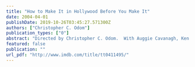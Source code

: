 ```yaml
---
title: "How to Make It in Hollywood Before You Make It"
date: 2004-04-01
publishDate: 2019-10-26T03:45:27.571300Z
authors: ["Christopher C. Odom"]
publication_types: ["0"]
abstract: "Directed by Christopher C. Odom.  With Auggie Cavanagh, Ken Cosby, Yolanda Cruz, Lisa Heile. \"How To Make It In Hollywood Before You Make It\" is an intimate glimpse of ten relevant and very different emerging artists in Hollywood, all at different stages in their careers."
featured: false
publication: ""
url_pdf: "http://www.imdb.com/title/tt0411495/"
---
```


